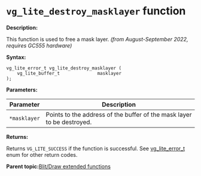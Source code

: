 # `vg_lite_destroy_masklayer` function 

**Description:**

This function is used to free a mask layer. *\(from August-September 2022, requires GC555 hardware\)*

**Syntax:**

```
vg_lite_error_t vg_lite_destroy_masklayer (
    vg_lite_buffer_t              masklayer
);

```

**Parameters:**

|Parameter|Description|
|---------|-----------|
|`*masklayer`|Points to the address of the buffer of the mask layer to be destroyed.|

**Returns:**

Returns `VG_LITE_SUCCESS` if the function is successful. See [vg\_lite\_error\_t](vg_lite_error_t_enumeration.md) enum for other return codes.

**Parent topic:**[Blit/Draw extended functions](../topics/premultiply_and_scissor_functions.md)

